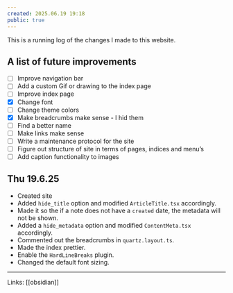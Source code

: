 ```yaml
---
created: 2025.06.19 19:18
public: true
---
```

This is a running log of the changes I made to this website.

## A list of future improvements
- [ ] Improve navigation bar
- [ ] Add a custom Gif or drawing to the index page
- [ ] Improve index page
- [x] Change font
- [ ] Change theme colors
- [x] Make breadcrumbs make sense - I hid them
- [ ] Find a better name
- [ ] Make links make sense
- [ ] Write a maintenance protocol for the site
- [ ] Figure out structure of site in terms of pages, indices and menu’s
- [ ] Add caption functionality to images

## Thu 19.6.25
- Created site
- Added `hide_title` option and modified `ArticleTitle.tsx` accordingly.
- Made it so the if a note does not have a `created` date, the metadata will not be shown.
- Added a `hide_metadata` option and modified `ContentMeta.tsx` accordingly.
- Commented out the breadcrumbs in `quartz.layout.ts`.
- Made the index prettier.
- Enable the `HardLineBreaks` plugin.
- Changed the default font sizing.

---
Links: [[obsidian]]